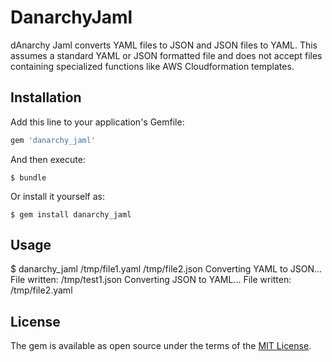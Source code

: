 # DanarchyJaml

dAnarchy Jaml converts YAML files to JSON and JSON files to YAML. This assumes a standard YAML or JSON formatted file and does not accept files containing specialized functions like AWS Cloudformation templates.


## Installation

Add this line to your application's Gemfile:

```ruby
gem 'danarchy_jaml'
```

And then execute:

    $ bundle

Or install it yourself as:

    $ gem install danarchy_jaml


## Usage

$ danarchy_jaml /tmp/file1.yaml /tmp/file2.json
Converting YAML to JSON...
File written: /tmp/test1.json
Converting JSON to YAML...
File written: /tmp/file2.yaml


## License

The gem is available as open source under the terms of the [MIT License](https://opensource.org/licenses/MIT).
